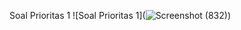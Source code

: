 Soal Prioritas 1
![Soal Prioritas 1](![Screenshot (832)](https://user-images.githubusercontent.com/93631261/220524592-39bc11a8-f2dd-47a5-b5c4-ef75895f4941.png))
